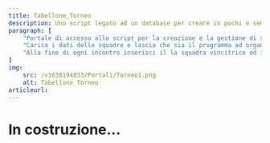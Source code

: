 ```yaml
---
title: Tabellone_Torneo
description: Uno script legato ad un database per creare in pochi e semplici passaggi il tabellone di un torneo ad eliminazione diretta.
paragraph: [
    "Portale di accesso allo script per la creazione e la gestione di semplici tornei ad eliminazione diretta.<br>",
    "Carica i dati delle squadre e lascia che sia il programma ad organizzare il tutto!",
    "Alla fine di ogni incontro inserisci il la squadra vincitrice ed il risultato"
]
img:
    src: /v1638194833/Portali/Torneo1.png
    alt: Tabellone_Torneo
articleurl:
---
```

# In costruzione...
<!-- <Portali-cTabellone-torneo></Portali-cTabellone-torneo> -->